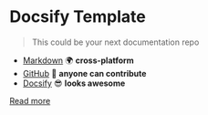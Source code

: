 <!-- In case you want to display a logo -->
<!-- markdownlint-disable MD033 -->
<!-- <img src="_media/logo.png" alt="logo" style="width: 200px;"/> -->

# Docsify Template

> This could be your next documentation repo

- [Markdown](http://commonmark.org/) 🌍 **cross-platform**
- [GitHub](https://github.com/dialex/docsify-template) 🤝 **anyone can contribute**
- [Docsify](https://github.com/QingWei-Li/docsify/) 😎 **looks awesome**

[Read more](#read-more)

<!-- In case you want to override the background gradient color -->
<!-- <p><img data-origin="linear-gradient(to left bottom, #F0FD37 0%, #ACF260 100%)" alt="color"></p> -->
